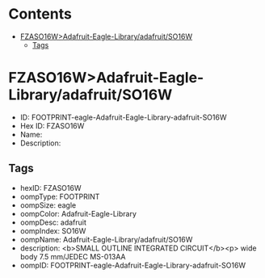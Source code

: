 



Contents
========

* [FZASO16W>Adafruit-Eagle-Library/adafruit/SO16W](#fzaso16wadafruit-eagle-libraryadafruitso16w)
	* [Tags](#tags)

# FZASO16W>Adafruit-Eagle-Library/adafruit/SO16W

- ID: FOOTPRINT-eagle-Adafruit-Eagle-Library-adafruit-SO16W
- Hex ID: FZASO16W
- Name: 
- Description: 

## Tags

- hexID: FZASO16W
- oompType: FOOTPRINT
- oompSize: eagle
- oompColor: Adafruit-Eagle-Library
- oompDesc: adafruit
- oompIndex: SO16W
- oompName: Adafruit-Eagle-Library/adafruit/SO16W
- description: &lt;b&gt;SMALL OUTLINE INTEGRATED CIRCUIT&lt;/b&gt;&lt;p&gt;
wide body 7.5 mm/JEDEC MS-013AA
- oompID: FOOTPRINT-eagle-Adafruit-Eagle-Library-adafruit-SO16W
